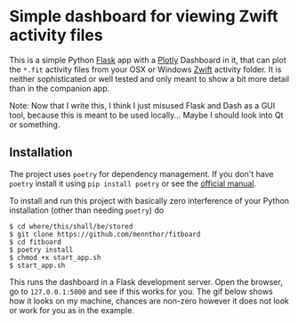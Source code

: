 # Simple dashboard for viewing Zwift activity files

This is a simple Python [Flask](https://flask.palletsprojects.com/en/1.1.x/) app with a [Plotly](https://plotly.com/dash/) Dashboard in it, that can plot the `*.fit` activity files from your OSX or Windows [Zwift](zwift.com) activity folder.
It is neither sophisticated or well tested and only meant to show a bit more detail than in the companion app.

Note: Now that I write this, I think I just misused Flask and Dash as a GUI tool, because this is meant to be used locally...
Maybe I should look into Qt or something.

## Installation

The project uses `poetry` for dependency management.
If you don't have `poetry` install it using `pip install poetry` or see the [official manual](https://python-poetry.org/docs/).

To install and run this project with basically zero interference of your Python installation (other than needing `poetry`) do
```
$ cd where/this/shall/be/stored
$ git clone https://github.com/mennthor/fitboard
$ cd fitboard
$ poetry install
$ chmod +x start_app.sh
$ start_app.sh
```
This runs the dashboard in a Flask development server.
Open the browser, go to `127.0.0.1:5000` and see if this works for you.
The gif below shows how it looks on my machine, chances are non-zero however it does not look or work for you as in the example.
